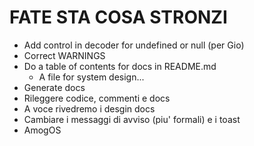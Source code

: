# FATE STA COSA STRONZI

- Add control in decoder for undefined or null (per Gio)
- Correct WARNINGS
- Do a table of contents for docs in README.md
    - A file for system design...
- Generate docs
- Rileggere codice, commenti e docs
- A voce rivedremo i desgin docs
- Cambiare i messaggi di avviso (piu' formali) e i toast
- AmogOS
